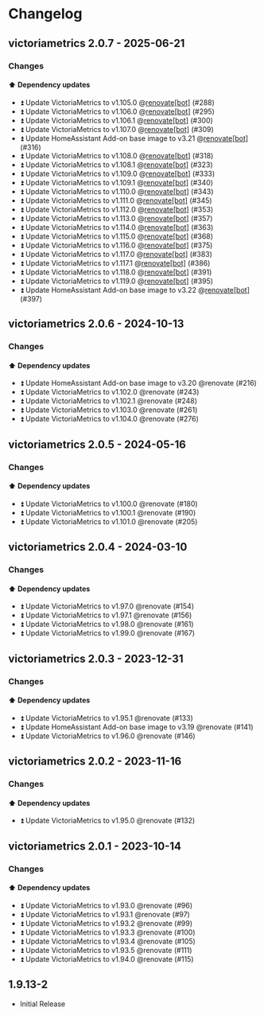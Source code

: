 # Changelog

## victoriametrics 2.0.7 - 2025-06-21

### Changes

#### ⬆️ Dependency updates

- ⏫ Update VictoriaMetrics to v1.105.0 @[renovate[bot]](https://github.com/apps/renovate) (#288)
- ⏫ Update VictoriaMetrics to v1.106.0 @[renovate[bot]](https://github.com/apps/renovate) (#295)
- ⏫ Update VictoriaMetrics to v1.106.1 @[renovate[bot]](https://github.com/apps/renovate) (#300)
- ⏫ Update VictoriaMetrics to v1.107.0 @[renovate[bot]](https://github.com/apps/renovate) (#309)
- ⏫ Update HomeAssistant Add-on base image to v3.21 @[renovate[bot]](https://github.com/apps/renovate) (#316)
- ⏫ Update VictoriaMetrics to v1.108.0 @[renovate[bot]](https://github.com/apps/renovate) (#318)
- ⏫ Update VictoriaMetrics to v1.108.1 @[renovate[bot]](https://github.com/apps/renovate) (#323)
- ⏫ Update VictoriaMetrics to v1.109.0 @[renovate[bot]](https://github.com/apps/renovate) (#333)
- ⏫ Update VictoriaMetrics to v1.109.1 @[renovate[bot]](https://github.com/apps/renovate) (#340)
- ⏫ Update VictoriaMetrics to v1.110.0 @[renovate[bot]](https://github.com/apps/renovate) (#343)
- ⏫ Update VictoriaMetrics to v1.111.0 @[renovate[bot]](https://github.com/apps/renovate) (#345)
- ⏫ Update VictoriaMetrics to v1.112.0 @[renovate[bot]](https://github.com/apps/renovate) (#353)
- ⏫ Update VictoriaMetrics to v1.113.0 @[renovate[bot]](https://github.com/apps/renovate) (#357)
- ⏫ Update VictoriaMetrics to v1.114.0 @[renovate[bot]](https://github.com/apps/renovate) (#363)
- ⏫ Update VictoriaMetrics to v1.115.0 @[renovate[bot]](https://github.com/apps/renovate) (#368)
- ⏫ Update VictoriaMetrics to v1.116.0 @[renovate[bot]](https://github.com/apps/renovate) (#375)
- ⏫ Update VictoriaMetrics to v1.117.0 @[renovate[bot]](https://github.com/apps/renovate) (#383)
- ⏫ Update VictoriaMetrics to v1.117.1 @[renovate[bot]](https://github.com/apps/renovate) (#386)
- ⏫ Update VictoriaMetrics to v1.118.0 @[renovate[bot]](https://github.com/apps/renovate) (#391)
- ⏫ Update VictoriaMetrics to v1.119.0 @[renovate[bot]](https://github.com/apps/renovate) (#395)
- ⏫ Update HomeAssistant Add-on base image to v3.22 @[renovate[bot]](https://github.com/apps/renovate) (#397)

## victoriametrics 2.0.6 - 2024-10-13

### Changes

#### ⬆️ Dependency updates

- ⏫ Update HomeAssistant Add-on base image to v3.20 @renovate (#216)
- ⏫ Update VictoriaMetrics to v1.102.0 @renovate (#243)
- ⏫ Update VictoriaMetrics to v1.102.1 @renovate (#248)
- ⏫ Update VictoriaMetrics to v1.103.0 @renovate (#261)
- ⏫ Update VictoriaMetrics to v1.104.0 @renovate (#276)

## victoriametrics 2.0.5 - 2024-05-16

### Changes

#### ⬆️ Dependency updates

- ⏫ Update VictoriaMetrics to v1.100.0 @renovate (#180)
- ⏫ Update VictoriaMetrics to v1.100.1 @renovate (#190)
- ⏫ Update VictoriaMetrics to v1.101.0 @renovate (#205)

## victoriametrics 2.0.4 - 2024-03-10

### Changes

#### ⬆️ Dependency updates

- ⏫ Update VictoriaMetrics to v1.97.0 @renovate (#154)
- ⏫ Update VictoriaMetrics to v1.97.1 @renovate (#156)
- ⏫ Update VictoriaMetrics to v1.98.0 @renovate (#161)
- ⏫ Update VictoriaMetrics to v1.99.0 @renovate (#167)

## victoriametrics 2.0.3 - 2023-12-31

### Changes

#### ⬆️ Dependency updates

- ⏫ Update VictoriaMetrics to v1.95.1 @renovate (#133)
- ⏫ Update HomeAssistant Add-on base image to v3.19 @renovate (#141)
- ⏫ Update VictoriaMetrics to v1.96.0 @renovate (#146)

## victoriametrics 2.0.2 - 2023-11-16

### Changes

#### ⬆️ Dependency updates

- ⏫ Update VictoriaMetrics to v1.95.0 @renovate (#132)

## victoriametrics 2.0.1 - 2023-10-14

### Changes

#### ⬆️ Dependency updates

- ⏫ Update VictoriaMetrics to v1.93.0 @renovate (#96)
- ⏫ Update VictoriaMetrics to v1.93.1 @renovate (#97)
- ⏫ Update VictoriaMetrics to v1.93.2 @renovate (#99)
- ⏫ Update VictoriaMetrics to v1.93.3 @renovate (#100)
- ⏫ Update VictoriaMetrics to v1.93.4 @renovate (#105)
- ⏫ Update VictoriaMetrics to v1.93.5 @renovate (#111)
- ⏫ Update VictoriaMetrics to v1.94.0 @renovate (#115)

## 1.9.13-2

- Initial Release
